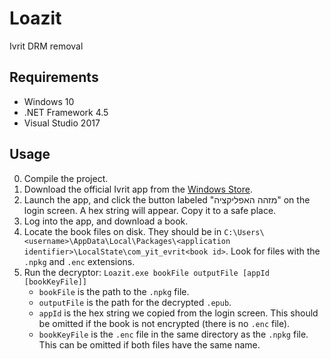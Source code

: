 # Loazit
Ivrit DRM removal

## Requirements
- Windows 10
- .NET Framework 4.5
- Visual Studio 2017

## Usage
0. Compile the project.
1. Download the official Ivrit app from the [Windows Store](https://www.microsoft.com/store/productId/9WZDNCRDN4QZ).
2. Launch the app, and click the button labeled "מזהה האפליקציה" on the login screen.
   A hex string will appear.
   Copy it to a safe place.
3. Log into the app, and download a book.
4. Locate the book files on disk. They should be in
   `C:\Users\<username>\AppData\Local\Packages\<application identifier>\LocalState\com_yit_evrit<book id>`.
   Look for files with the `.npkg` and `.enc` extensions.
5. Run the decryptor: `Loazit.exe bookFile outputFile [appId [bookKeyFile]]`
   - `bookFile` is the path to the `.npkg` file.
   - `outputFile` is the path for the decrypted `.epub`.
   - `appId` is the hex string we copied from the login screen.
     This should be omitted if the book is not encrypted (there is no `.enc` file).
   - `bookKeyFile` is the `.enc` file in the same directory as the `.npkg` file.
     This can be omitted if both files have the same name.
